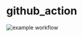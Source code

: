# github_action

![example workflow](https://github.com/jihwanjo-98/github_action/actions/workflows/python-unittest.yml/badge.svg)
